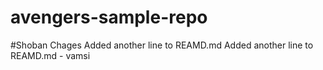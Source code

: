 # avengers-sample-repo
#Shoban Chages
Added another line to REAMD.md
Added another line to REAMD.md - vamsi
